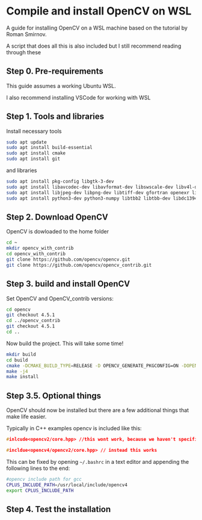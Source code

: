 # Compile and install OpenCV on WSL
A guide for installing OpenCV on a WSL machine based on the tutorial by Roman Smirnov. 

A script that does all this is also included but I still recommend reading through these

## Step 0. Pre-requirements

This guide assumes a working Ubuntu WSL. 

I also recommend installing VSCode for working with WSL

## Step 1. Tools and libraries

Install necessary tools

```bash
sudo apt update
sudo apt install build-essential
sudo apt install cmake
sudo apt install git
```

and libraries

```bash
sudo apt install pkg-config libgtk-3-dev
sudo apt install libavcodec-dev libavformat-dev libswscale-dev libv4l-dev libxvidcore-dev libx264-dev
sudo apt install libjpeg-dev libpng-dev libtiff-dev gfortran openexr libatlas-base-dev
sudo apt install python3-dev python3-numpy libtbb2 libtbb-dev libdc1394-22-dev
```

## Step 2. Download OpenCV

OpenCV is dowloaded to the home folder

```bash
cd ~
mkdir opencv_with_contrib
cd opencv_with_contrib
git clone https://github.com/opencv/opencv.git
git clone https://github.com/opencv/opencv_contrib.git
```

## Step 3. build and install OpenCV

Set OpenCV and OpenCV_contrib versions:

```bash
cd opencv
git checkout 4.5.1
cd ../opencv_contrib
git checkout 4.5.1
cd ..
```

Now build the project. This will take some time!

```bash
mkdir build
cd build
cmake -DCMAKE_BUILD_TYPE=RELEASE -D OPENCV_GENERATE_PKGCONFIG=ON -DOPENCV_ENABLE_NONFREE=ON -DENABLE_PRECOMPILED_HEADERS=OFF -DOPENCV_EXTRA_MODULES_PATH=~/opencv_with_contrib/opencv_contrib/modules -DBUILD_opencv_legacy=OFF -DCMAKE_INSTALL_PREFIX=/usr/local ../opencv            
make -j4
make install
```
## Step 3.5. Optional things

OpenCV should now be installed but there are a few additional things that make life easier.

Typically in C++ examples opencv is included like this:

```C++
#inlcude<opencv2/core.hpp> //this wont work, because we haven't specified the include path

#incldue<opencv4/opencv2/core.hpp> // instead this works
```
This can be fixed by opening `~/.bashrc` in a text editor and appending the following lines to the end:

```bash
#opencv include path for gcc
CPLUS_INCLUDE_PATH=/usr/local/include/opencv4
export CPLUS_INCLUDE_PATH
```

## Step 4. Test the installation

```bash

```